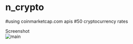 # n_crypto
  #using coinmarketcap.com apis
  #50 cryptocurrency rates
  
 Screenshot
 <br>
![main](https://i.ibb.co/GM03Y1D/Screenshot-20190128-164532.png)



